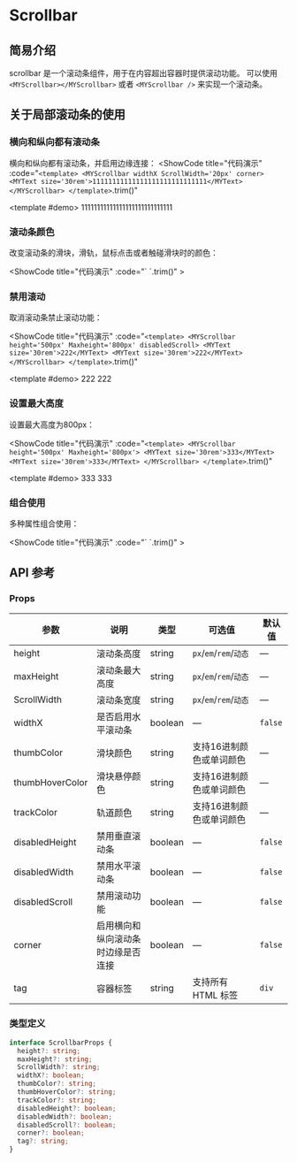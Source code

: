 # Scrollbar
## 简易介绍
scrollbar 是一个滚动条组件，用于在内容超出容器时提供滚动功能。
可以使用 `<MYScrollbar></MYScrollbar>` 或者 `<MYScrollbar />` 来实现一个滚动条。

## 关于局部滚动条的使用
### 横向和纵向都有滚动条
横向和纵向都有滚动条，并启用边缘连接：
<ShowCode
  title="代码演示"
  :code="`
<template>
  <MYScrollbar widthX ScrollWidth='20px' corner>
    <MYText size='30rem'>11111111111111111111111111111</MYText>
  </MYScrollbar>
</template>
  `.trim()"
>
  <template #demo>
    <MYScrollbar widthX ScrollWidth="20px" corner>
      <MYText size="30rem">11111111111111111111111111111</MYText>
    </MYScrollbar>
  </template>
</ShowCode>

### 滚动条颜色
改变滚动条的滑块，滑轨，鼠标点击或者触碰滑块时的颜色：

<ShowCode
  title="代码演示"
  :code="`
<template>
  <MYScrollbar 
    height='500px' 
    thumbColor='#ff0000' 
    thumbHoverColor='#2c2' 
    trackColor='#797'
  >
    <MYText size='30rem'>111</MYText>
    <MYText size='30rem'>111</MYText>
  </MYScrollbar>
</template>
  `.trim()"
>
  <template #demo>
    <MYScrollbar height="500px" thumbColor="#ff0000" thumbHoverColor="#2c2" trackColor="#797">
      <MYText size="30rem">111</MYText>
      <MYText size="30rem">111</MYText>
    </MYScrollbar>
  </template>
</ShowCode>

### 禁用滚动
取消滚动条禁止滚动功能：

<ShowCode
  title="代码演示"
  :code="`
<template>
  <MYScrollbar height='500px' Maxheight='800px' disabledScroll>
    <MYText size='30rem'>222</MYText>
    <MYText size='30rem'>222</MYText>
  </MYScrollbar>
</template>
  `.trim()"
>
  <template #demo>
    <MYScrollbar height="500px" Maxheight="800px" disabledScroll>
      <MYText size="30rem">222</MYText>
      <MYText size="30rem">222</MYText>
    </MYScrollbar>
  </template>
</ShowCode>

### 设置最大高度
设置最大高度为800px：

<ShowCode
  title="代码演示"
  :code="`
<template>
  <MYScrollbar height='500px' Maxheight='800px'>
    <MYText size='30rem'>333</MYText>
    <MYText size='30rem'>333</MYText>
  </MYScrollbar>
</template>
  `.trim()"
>
  <template #demo>
    <MYScrollbar height="500px" Maxheight="800px">
      <MYText size="30rem">333</MYText>
      <MYText size="30rem">333</MYText>
    </MYScrollbar>
  </template>
</ShowCode>

### 组合使用
多种属性组合使用：

<ShowCode
  title="代码演示"
  :code="`
<template>
  <MYScrollbar 
    height='600px' 
    Maxheight='1000px' 
    thumbColor='#fff' 
    thumbHoverColor='#191919' 
    trackColor='#2c2'
  >
    <MYText size='30rem'>444</MYText>
    <MYText size='30rem'>444</MYText>
  </MYScrollbar>
</template>
  `.trim()"
>
  <template #demo>
    <MYScrollbar height="600px" Maxheight="1000px" thumbColor="#fff" thumbHoverColor="#191919" trackColor="#2c2">
      <MYText size="30rem">444</MYText>
      <MYText size="30rem">444</MYText>
    </MYScrollbar>
  </template>
</ShowCode>

## API 参考

### Props

| 参数             | 说明                 | 类型      | 可选值                              | 默认值  |
|------------------|----------------------|-----------|-----------------------------------|--------|
| height           | 滚动条高度           | string    | `px`/`em`/`rem`/`动态`                    | —      |
| maxHeight        | 滚动条最大高度       | string    | `px`/`em`/`rem`/`动态`                    | —      |
| ScrollWidth      | 滚动条宽度           | string    | `px`/`em`/`rem`/`动态`                    | —      |
| widthX           | 是否启用水平滚动条   | boolean   | —                                 | `false` |
| thumbColor       | 滑块颜色             | string    | 支持16进制颜色或单词颜色           | —      |
| thumbHoverColor  | 滑块悬停颜色         | string    | 支持16进制颜色或单词颜色           | —      |
| trackColor       | 轨道颜色             | string    | 支持16进制颜色或单词颜色           | —      |
| disabledHeight   | 禁用垂直滚动条       | boolean   | —                                 | `false` |
| disabledWidth    | 禁用水平滚动条       | boolean   | —                                 | `false` |
| disabledScroll   | 禁用滚动功能         | boolean   | —                                 | `false` |
| corner           | 启用横向和纵向滚动条时边缘是否连接 | boolean | — | `false` |
| tag              | 容器标签             | string    | 支持所有 HTML 标签                 | `div`  |

### 类型定义

```typescript
interface ScrollbarProps {
  height?: string;
  maxHeight?: string;
  ScrollWidth?: string;
  widthX?: boolean;
  thumbColor?: string;
  thumbHoverColor?: string;
  trackColor?: string;
  disabledHeight?: boolean;
  disabledWidth?: boolean;
  disabledScroll?: boolean;
  corner?: boolean;
  tag?: string;
}
```

<script setup>
import MYScrollbar from '../../packages/components/scrollbar/src/scrollbar.vue'
import MYText from '../../packages/components/text/src/text.vue'
</script>